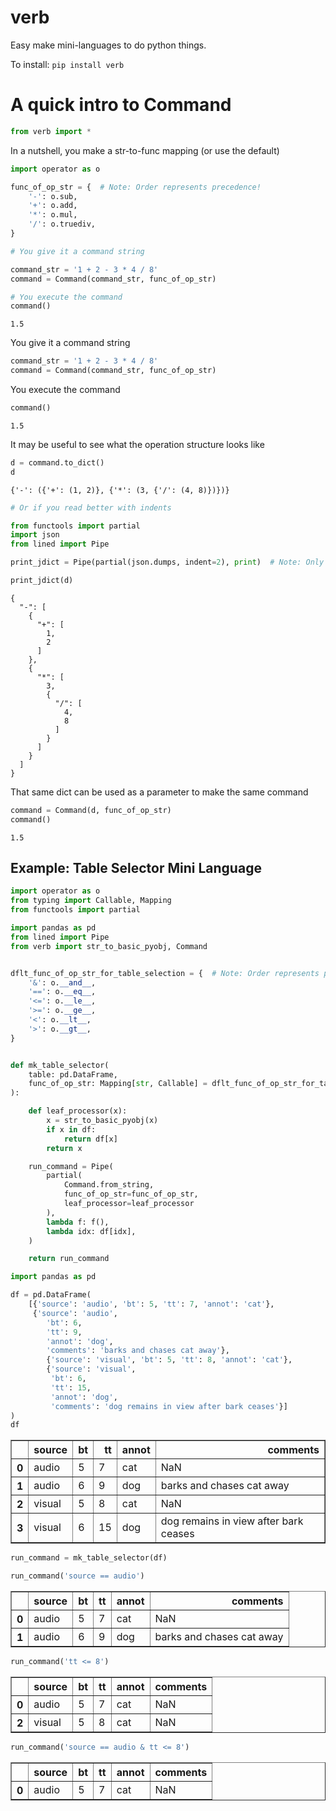 # verb
Easy make mini-languages to do python things.


To install:	```pip install verb```



# A quick intro to Command


```python
from verb import *
```

In a nutshell, you make a str-to-func mapping (or use the default)


```python
import operator as o

func_of_op_str = {  # Note: Order represents precedence!
    '-': o.sub,
    '+': o.add,
    '*': o.mul,
    '/': o.truediv,
}

# You give it a command string

command_str = '1 + 2 - 3 * 4 / 8'
command = Command(command_str, func_of_op_str)

# You execute the command
command()
```



    1.5



You give it a command string


```python
command_str = '1 + 2 - 3 * 4 / 8'
command = Command(command_str, func_of_op_str)
```

You execute the command


```python
command()
```




    1.5



It may be useful to see what the operation structure looks like


```python
d = command.to_dict()
d
```




    {'-': ({'+': (1, 2)}, {'*': (3, {'/': (4, 8)})})}




```python
# Or if you read better with indents

from functools import partial
import json
from lined import Pipe

print_jdict = Pipe(partial(json.dumps, indent=2), print)  # Note: Only works if your dict is JSON-izable. 

print_jdict(d)
```

    {
      "-": [
        {
          "+": [
            1,
            2
          ]
        },
        {
          "*": [
            3,
            {
              "/": [
                4,
                8
              ]
            }
          ]
        }
      ]
    }


That same dict can be used as a parameter to make the same command


```python
command = Command(d, func_of_op_str)
command()
```



    1.5



## Example: Table Selector Mini Language


```python
import operator as o
from typing import Callable, Mapping
from functools import partial

import pandas as pd
from lined import Pipe
from verb import str_to_basic_pyobj, Command


dflt_func_of_op_str_for_table_selection = {  # Note: Order represents precedence!
    '&': o.__and__,
    '==': o.__eq__,
    '<=': o.__le__,
    '>=': o.__ge__,
    '<': o.__lt__,
    '>': o.__gt__,
}


def mk_table_selector(
    table: pd.DataFrame,
    func_of_op_str: Mapping[str, Callable] = dflt_func_of_op_str_for_table_selection
):

    def leaf_processor(x):
        x = str_to_basic_pyobj(x)
        if x in df:
            return df[x]
        return x

    run_command = Pipe(
        partial(
            Command.from_string,
            func_of_op_str=func_of_op_str,
            leaf_processor=leaf_processor
        ),
        lambda f: f(),
        lambda idx: df[idx],
    )

    return run_command
```


```python
import pandas as pd

df = pd.DataFrame(
    [{'source': 'audio', 'bt': 5, 'tt': 7, 'annot': 'cat'},
     {'source': 'audio',
        'bt': 6,
        'tt': 9,
        'annot': 'dog',
        'comments': 'barks and chases cat away'},
        {'source': 'visual', 'bt': 5, 'tt': 8, 'annot': 'cat'},
        {'source': 'visual',
         'bt': 6,
         'tt': 15,
         'annot': 'dog',
         'comments': 'dog remains in view after bark ceases'}]
)
df
```




<div>
<table border="1" class="dataframe">
  <thead>
    <tr style="text-align: right;">
      <th></th>
      <th>source</th>
      <th>bt</th>
      <th>tt</th>
      <th>annot</th>
      <th>comments</th>
    </tr>
  </thead>
  <tbody>
    <tr>
      <th>0</th>
      <td>audio</td>
      <td>5</td>
      <td>7</td>
      <td>cat</td>
      <td>NaN</td>
    </tr>
    <tr>
      <th>1</th>
      <td>audio</td>
      <td>6</td>
      <td>9</td>
      <td>dog</td>
      <td>barks and chases cat away</td>
    </tr>
    <tr>
      <th>2</th>
      <td>visual</td>
      <td>5</td>
      <td>8</td>
      <td>cat</td>
      <td>NaN</td>
    </tr>
    <tr>
      <th>3</th>
      <td>visual</td>
      <td>6</td>
      <td>15</td>
      <td>dog</td>
      <td>dog remains in view after bark ceases</td>
    </tr>
  </tbody>
</table>
</div>




```python
run_command = mk_table_selector(df)
```


```python
run_command('source == audio')
```




<div>

<table border="1" class="dataframe">
  <thead>
    <tr style="text-align: right;">
      <th></th>
      <th>source</th>
      <th>bt</th>
      <th>tt</th>
      <th>annot</th>
      <th>comments</th>
    </tr>
  </thead>
  <tbody>
    <tr>
      <th>0</th>
      <td>audio</td>
      <td>5</td>
      <td>7</td>
      <td>cat</td>
      <td>NaN</td>
    </tr>
    <tr>
      <th>1</th>
      <td>audio</td>
      <td>6</td>
      <td>9</td>
      <td>dog</td>
      <td>barks and chases cat away</td>
    </tr>
  </tbody>
</table>
</div>




```python
run_command('tt <= 8')
```




<div>
<table border="1" class="dataframe">
  <thead>
    <tr style="text-align: right;">
      <th></th>
      <th>source</th>
      <th>bt</th>
      <th>tt</th>
      <th>annot</th>
      <th>comments</th>
    </tr>
  </thead>
  <tbody>
    <tr>
      <th>0</th>
      <td>audio</td>
      <td>5</td>
      <td>7</td>
      <td>cat</td>
      <td>NaN</td>
    </tr>
    <tr>
      <th>2</th>
      <td>visual</td>
      <td>5</td>
      <td>8</td>
      <td>cat</td>
      <td>NaN</td>
    </tr>
  </tbody>
</table>
</div>




```python
run_command('source == audio & tt <= 8')
```




<div>
<table border="1" class="dataframe">
  <thead>
    <tr style="text-align: right;">
      <th></th>
      <th>source</th>
      <th>bt</th>
      <th>tt</th>
      <th>annot</th>
      <th>comments</th>
    </tr>
  </thead>
  <tbody>
    <tr>
      <th>0</th>
      <td>audio</td>
      <td>5</td>
      <td>7</td>
      <td>cat</td>
      <td>NaN</td>
    </tr>
  </tbody>
</table>
</div>
